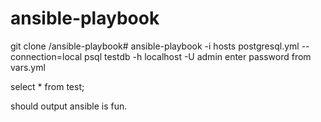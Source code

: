 # ansible-playbook
git clone <this project url>
/ansible-playbook# ansible-playbook -i hosts postgresql.yml --connection=local
psql testdb -h localhost -U admin
enter password from vars.yml
  
  select * from test;
  
  should output ansible is fun.
